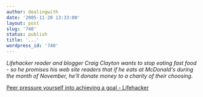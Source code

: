 ```yaml
---
author: dealingwith
date: '2005-11-20 13:33:00'
layout: post
slug: '740'
status: publish
title: '...'
wordpress_id: '740'
---
```


_Lifehacker reader and blogger Craig Clayton wants to stop eating fast food -
so he promises his web site readers that if he eats at McDonald's during the
month of November, he'll donate money to a charity of their choosing._

[Peer pressure yourself into achieving a goal - Lifehacker][1]

   [1]: http://www.lifehacker.com/software/life-hacks/peer-pressure-yourself-into-achieving-a-goal-135139.php

